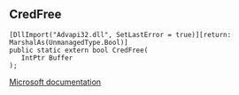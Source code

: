 ## CredFree

```
[DllImport("Advapi32.dll", SetLastError = true)][return: MarshalAs(UnmanagedType.Bool)]
public static extern bool CredFree(
   IntPtr Buffer
);
```

[Microsoft documentation](https://docs.microsoft.com/en-us/windows/win32/api/wincred/nf-wincred-credfree)
